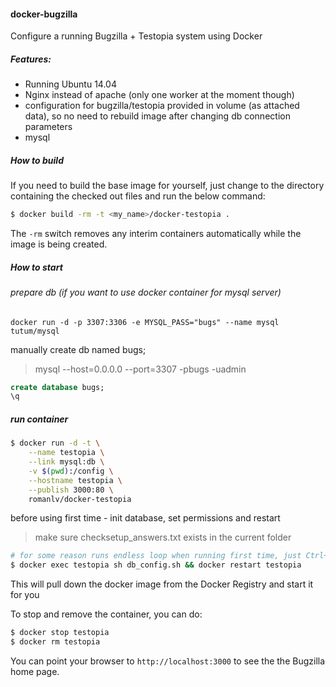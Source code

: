 #### docker-bugzilla

Configure a running Bugzilla + Testopia system using Docker

##### Features:

* Running Ubuntu 14.04
* Nginx instead of apache (only one worker at the moment though)
* configuration for bugzilla/testopia provided in volume (as attached data), so no need to rebuild image after changing db connection parameters
* mysql 


##### How to build

If you need to build the base image for yourself,  just change to the directory containing the checked out
files and run the below command:

```bash
$ docker build -rm -t <my_name>/docker-testopia .
```

The `-rm` switch removes any interim containers automatically while the image is being created.

##### How to start

###### prepare db (if you want to use docker container for mysql server)

```
docker run -d -p 3307:3306 -e MYSQL_PASS="bugs" --name mysql tutum/mysql
```
manually create db named bugs;

> mysql --host=0.0.0.0 --port=3307 -pbugs -uadmin 
```sql
create database bugs;
\q
```

##### run container

```bash
$ docker run -d -t \
    --name testopia \
    --link mysql:db \
    -v $(pwd):/config \
    --hostname testopia \
    --publish 3000:80 \
    romanlv/docker-testopia
```


before using first time - init database, set permissions and restart
>  make sure checksetup_answers.txt exists in the current folder 
```bash
# for some reason runs endless loop when running first time, just Ctrl+C and run again
$ docker exec testopia sh db_config.sh && docker restart testopia 
```


This will pull down the docker image from the Docker Registry and start it for you

To stop and remove the container, you can do:

```bash
$ docker stop testopia
$ docker rm testopia
```

You can point your browser to `http://localhost:3000` to see the the Bugzilla home page.




